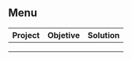 ## Menu ##   
| Project | Objetive | Solution |
| :--------------- | ---------------- | ---------------- |
|||
|||
|||